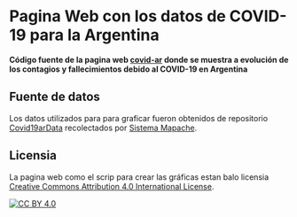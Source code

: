 # Pagina Web con los datos de COVID-19 para la Argentina

**Código fuente de la pagina web [covid-ar]() donde se muestra a evolución de
los contagios y fallecimientos debido al COVID-19 en Argentina**

## Fuente de datos

Los datos utilizados para para graficar fueron obtenidos de repositorio
[Covid19arData](https://github.com/SistemasMapache/Covid19arData) recolectados
por [Sistema Mapache](https://smapache.com.ar/es/).

## Licensia

La pagina web como el scrip para crear las gráficas estan balo licensia
[Creative Commons Attribution 4.0 International License][cc-by].

[![CC BY 4.0][cc-by-image]][cc-by]

[cc-by]: http://creativecommons.org/licenses/by/4.0/
[cc-by-image]: https://i.creativecommons.org/l/by/4.0/88x31.png
